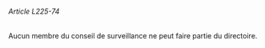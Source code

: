###### Article L225-74

Aucun membre du conseil de surveillance ne peut faire partie du directoire.

